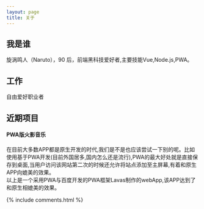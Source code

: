 ```yaml
---
layout: page
title: 关于
---
```


## **我是谁**

旋涡鸣人（Naruto），90 后，前端黑科技爱好者,主要技能Vue,Node.js,PWA。

## **工作**   
 
自由爱好职业者

## **近期项目**    

#### **PWA版火影音乐**
在目前大多数APP都是原生开发的时代,我们是不是也应该尝试一下别的呢。比如使用基于PWA开发(目前外国居多,国内怎么还是流行),PWA的最大好处就是直接保存到桌面,当用户访问该网站第二次的时候还允许将站点添加至主屏幕,有着和原生APP向媲美的效果。    
以上是一个采用PWA与百度开发的PWA框架Lavas制作的webApp,该APP达到了和原生相媲美的效果。


{% include comments.html %}

